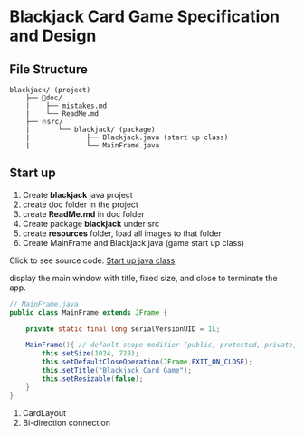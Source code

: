 <h1>Blackjack Card Game Specification and Design</h1>

## File Structure

```output
blackjack/ (project)
    ├── 📝doc/
    |    ├── mistakes.md 
    |    └── ReadMe.md 
    ├── 🔥src/
    |       └── blackjack/ (package)
    |              ├── Blackjack.java (start up class) 
    |              └── MainFrame.java
```

## Start up

1. Create **blackjack** java project
2. create doc folder in the project
3. create **ReadMe.md** in doc folder
4. Create package **blackjack** under src
5. create **resources** folder, load all images to that folder
6. Create MainFrame and Blackjack.java (game start up class)

Click to see source code: [Start up java class](../src/blackjack/Blackjack.java)

display the main window with title, fixed size, and close to terminate the app.

```java
// MainFrame.java
public class MainFrame extends JFrame {

	private static final long serialVersionUID = 1L;

	MainFrame(){ // default scope modifier (public, protected, private, default)
		this.setSize(1024, 728);
		this.setDefaultCloseOperation(JFrame.EXIT_ON_CLOSE);
		this.setTitle("Blackjack Card Game");
		this.setResizable(false);
	}
}
```


1. CardLayout
2. Bi-direction connection
